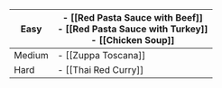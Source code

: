 
| Easy   | - [[Red Pasta Sauce with Beef]]<br>- [[Red Pasta Sauce with Turkey]]<br>- [[Chicken Soup]] |
| ------ | ------------------------------------------------------------------------------------------ |
| Medium | - [[Zuppa Toscana]]                                                                        |
| Hard   | - [[Thai Red Curry]]                                                                       |


